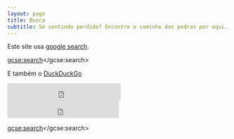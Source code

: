 ```yaml
---
layout: page
title: Busca
subtitle: Se sentindo perdido? Encontre o caminho das pedras por aqui.
---
```


Este site usa [google search](http://google.com).

<script>
  (function() {
    var cx = '005036231896853323962:4xmqe7fiq7q';
    var gcse = document.createElement('script');
    gcse.type = 'text/javascript';
    gcse.async = true;
    gcse.src = 'https://cse.google.com/cse.js?cx=' + cx;
    var s = document.getElementsByTagName('script')[0];
    s.parentNode.insertBefore(gcse, s);
  })();
</script>
<gcse:search></gcse:search>

E também o [DuckDuckGo](https://duckduckgo.com/?q=search&kz=1)

<iframe src="https://duckduckgo.com/search.html?width=200&site=https://gabrielmacedo.github.io/anacdocs&focus=yes" style="overflow:hidden;margin:0;padding:0;width:258px;height:40px;" frameborder="0"></iframe>

<!-- Put the following javascript before the closing </head> tag
and replace 123:456 with your own Programmable Search Engine ID. -->
<script async src="https://cse.google.com/cse.js?cx=d505eaeb0dbc1ce8e"></script>

<!-- Place this tag where you want both of the search box and the search results to render -->
<div class="gcse-search"></div>

<iframe src="https://duckduckgo.com/search.html?width=196&site=hhttps://github.com/gabrielmacedo/anacdocs/&prefill=Search DuckDuckGo" style="overflow:hidden;margin:0;padding:0;width:254px;height:40px;" frameborder="0"></iframe>

<script async src="https://cse.google.com/cse.js?cx=d505eaeb0dbc1ce8e"></script>
<div class="gcse-search"></div>

<script>
  (function() {
    var cx = 'd505eaeb0dbc1ce8e';
    var gcse = document.createElement('script');
    gcse.type = 'text/javascript';
    gcse.async = true;
    gcse.src = 'https://cse.google.com/cse.js?cx=' + cx;
    var s = document.getElementsByTagName('script')[0];
    s.parentNode.insertBefore(gcse, s);
  })();
</script>
<gcse:search></gcse:search>
